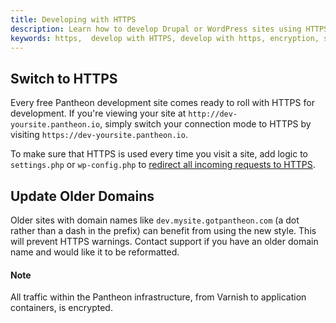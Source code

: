 ```yaml
---
title: Developing with HTTPS
description: Learn how to develop Drupal or WordPress sites using HTTPS on Pantheon environments.
keywords: https,  develop with HTTPS, develop with https, encryption, security, enable ssl, add https to dev, add https to environment
---
```

## Switch to HTTPS
Every free Pantheon development site comes ready to roll with HTTPS for development. If you're viewing your site at `http://dev-yoursite.pantheon.io`, simply switch your connection mode to HTTPS by visiting `https://dev-yoursite.pantheon.io`.

To make sure that HTTPS is used every time you visit a site, add logic to `settings.php` or `wp-config.php` to [redirect all incoming requests to HTTPS](/docs/articles/sites/code/redirect-incoming-requests/).

## Update Older Domains
Older sites with domain names like `dev.mysite.gotpantheon.com` (a dot rather than a dash in the prefix) can benefit from using the new style. This will prevent HTTPS warnings. Contact support if you have an older domain name and would like it to be reformatted.

<div class="alert alert-info" role="alert">
<h4>Note</h4>
All traffic within the Pantheon infrastructure, from Varnish to application containers, is encrypted.</div>

